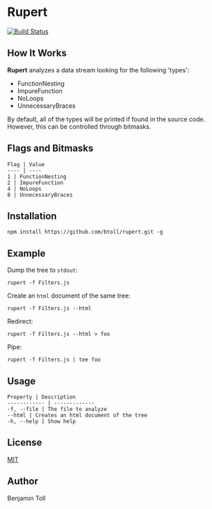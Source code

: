 # Rupert

[![Build Status](https://travis-ci.org/btoll/rupert.svg?branch=master)](https://travis-ci.org/btoll/rupert)

## How It Works

**Rupert** analyzes a data stream looking for the following 'types':
- FunctionNesting
- ImpureFunction
- NoLoops
- UnnecessaryBraces

By default, all of the types will be printed if found in the source code. However, this can be controlled through bitmasks.

## Flags and Bitmasks

    Flag | Value
    ---- | ----
    1 | FunctionNesting
    2 | ImpureFunction
    4 | NoLoops
    8 | UnnecessaryBraces

## Installation

`npm install https://github.com/btoll/rupert.git -g`

## Example

Dump the tree to `stdout`:

    rupert -f Filters.js

Create an `html` document of the same tree:

    rupert -f Filters.js --html

Redirect:

    rupert -f Filters.js --html > foo

Pipe:

    rupert -f Filters.js | tee foo

## Usage

    Property | Description
    ------------ | -------------
    -f, --file | The file to analyze
    --html | Creates an html document of the tree
    -h, --help | Show help

## License

[MIT](LICENSE)

## Author

Benjamin Toll

[Esprima]: http://esprima.org/

